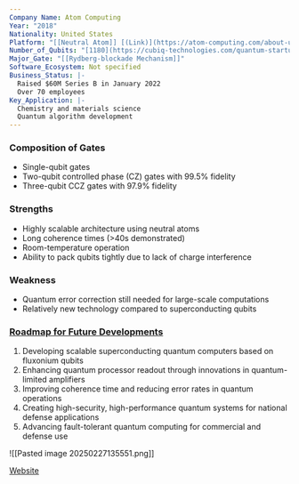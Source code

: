 ```yaml
---
Company Name: Atom Computing
Year: "2018"
Nationality: United States
Platform: "[[Neutral Atom]] [(Link)](https://atom-computing.com/about-us/)"
Number_of_Qubits: "[1180](https://cubiq-technologies.com/quantum-startup-atom-computing-first-to-exceed-1000-qubits/)"
Major_Gate: "[[Rydberg-blockade Mechanism]]"
Software_Ecosystem: Not specified
Business_Status: |-
  Raised $60M Series B in January 2022
  Over 70 employees
Key_Application: |-
  Chemistry and materials science  
  Quantum algorithm development
---
```

### Composition of Gates
- Single-qubit gates
- Two-qubit controlled phase (CZ) gates with 99.5% fidelity
- Three-qubit CCZ gates with 97.9% fidelity
### Strengths
- Highly scalable architecture using neutral atoms
- Long coherence times (>40s demonstrated)
- Room-temperature operation
- Ability to pack qubits tightly due to lack of charge interference
### Weakness
- Quantum error correction still needed for large-scale computations
- Relatively new technology compared to superconducting qubits
### [Roadmap for Future Developments](https://engineventures.com/companies/atlantic-quantum)
1. Developing scalable superconducting quantum computers based on fluxonium qubits
2. Enhancing quantum processor readout through innovations in quantum-limited amplifiers
3. Improving coherence time and reducing error rates in quantum operations
4. Creating high-security, high-performance quantum systems for national defense applications
5. Advancing fault-tolerant quantum computing for commercial and defense use

![[Pasted image 20250227135551.png]]

[Website](https://atom-computing.com/)
